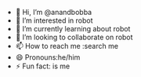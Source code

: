 - 👋 Hi, I’m @anandbobba
- 👀 I’m interested in robot
- 🌱 I’m currently learning about robot
- 💞️ I’m looking to collaborate on robot
- 📫 How to reach me :search me
- 😄 Pronouns:he/him
- ⚡ Fun fact: is me

<!---
anandbobba/anandbobba is a ✨ special ✨ repository because its `README.md` (this file) appears on your GitHub profile.
You can click the Preview link to take a look at your changes.
--->
